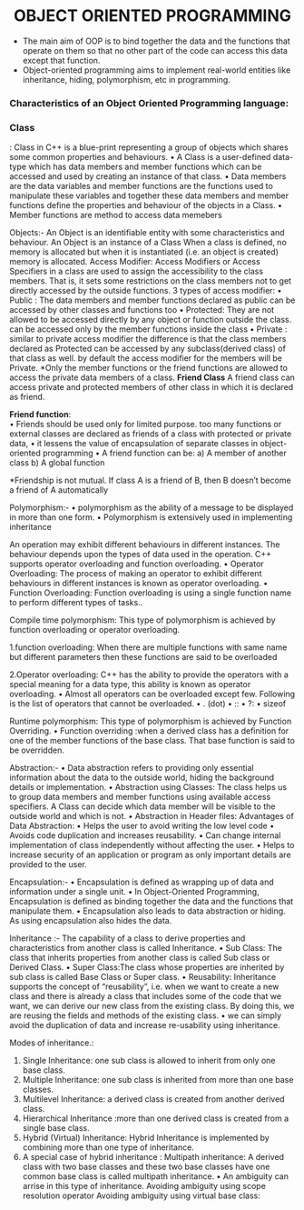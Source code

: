

<h1 align="center">OBJECT ORIENTED PROGRAMMING</h1>
<ul>
<li>The main aim of OOP is to bind together the data and the functions that operate on them so that no other part of the code can access this data except that function.</li>
<li>Object-oriented programming aims to implement real-world entities like inheritance, hiding, polymorphism, etc in programming.</li>
 </ul>
<h3 text-transform="uppercase">Characteristics of an Object Oriented Programming language:</h3>

<h3 color="yellow">Class</h3>: Class in C++ is a blue-print representing a group of objects which shares some common properties and behaviours.
•	A Class is a user-defined data-type which has data members and member functions which can be accessed and used by creating an instance of that class. 
•	Data members are the data variables and member functions are the functions used to manipulate these variables and together these data members and member functions define the properties and behaviour of the objects in a Class.
•	Member functions are method to access data memebers

Objects:- An Object is an identifiable entity with some characteristics and behaviour. An Object is an instance of a Class
 When a class is defined, no memory is allocated but when it is instantiated (i.e. an object is created) memory is allocated.
 Access Modifier: Access Modifiers or Access Specifiers in a class are used to assign the accessibility to the class members. That is, it sets some restrictions on the class members not to get directly accessed by the outside functions.
   3 types of access modifier:
•	Public : The data members and member functions declared as public can be accessed by other classes and functions too
•	Protected: They are not allowed to be accessed directly by any object or function outside the class.  can be accessed only by the member functions inside the class
•	Private : similar to private access modifier the difference is that the class members declared as Protected can be accessed by any subclass(derived class) of that class as well. 
            by default the access modifier for the members will be Private.
*Only the member functions or the friend functions are allowed to access the private data members of a class.
 <b>Friend Class</b>
     A friend class can access private and protected members of other class in which it is declared as friend.

<b>Friend function</b>:  
•	Friends should be used only for limited purpose. too many functions or external classes are declared as friends of a class with protected or private data,
•	it lessens the value of encapsulation of separate classes in object-oriented programming
•	 A friend function can be: 
a) A member of another class 
b) A global function 

*Friendship is not mutual. If class A is a friend of B, then B doesn’t become a friend of A automatically

Polymorphism:-
•	polymorphism as the ability of a message to be displayed in more than one form.
•	Polymorphism is extensively used in implementing inheritance

An operation may exhibit different behaviours in different instances. The behaviour depends upon the types of data used in the operation.
C++ supports operator overloading and function overloading.
•	Operator Overloading: The process of making an operator to exhibit different behaviours in different instances is known as operator overloading.
•	Function Overloading: Function overloading is using a single function name to perform different types of tasks..


Compile time polymorphism: This type of polymorphism is achieved by function overloading or operator overloading.

1.function overloading: When there are multiple functions with same name but different parameters then these functions are said to be overloaded

2.Operator overloading: C++ has the ability to provide the operators with a special meaning for a data type, this ability is known as operator overloading.
•	Almost all operators can be overloaded except few. Following is the  list of operators that cannot be overloaded.
•	. (dot) 
•	:: 
•	?: 
•	sizeof 

Runtime polymorphism: This type of polymorphism is achieved by Function Overriding.
•	Function overriding :when a derived class has a definition for one of the member functions of the base class. That base function is said to be overridden.


Abstraction:- 
•	Data abstraction refers to providing only essential information about the data to the outside world, hiding the background details or implementation.
•	Abstraction using Classes: The class helps us to group data members and member functions using available access specifiers. A Class can decide which data member will be visible to the outside world and which is not.
•	Abstraction in Header files: 
 Advantages of Data Abstraction:
•	Helps the user to avoid writing the low level code
•	Avoids code duplication and increases reusability.
•	Can change internal implementation of class independently without affecting the user.
•	Helps to increase security of an application or program as only important details are provided to the user.

Encapsulation:- 
•	 Encapsulation is defined as wrapping up of data and information under a single unit. 
•	In Object-Oriented Programming, Encapsulation is defined as binding together the data and the functions that manipulate them.
•	Encapsulation also leads to data abstraction or hiding. As using encapsulation also hides the data.

Inheritance :- The capability of a class to derive properties and characteristics from another class is called Inheritance.
•	Sub Class: The class that inherits properties from another class is called Sub class or Derived Class.
•	Super Class:The class whose properties are inherited by sub class is called Base Class or Super class.
•	Reusability: Inheritance supports the concept of “reusability”, i.e. when we want to create a new class and there is already a class that includes some of the code that we want, we can derive our new class from the existing class. By doing this, we are reusing the fields and methods of the existing class.
•	we can simply avoid the duplication of data and increase re-usability using  inheritance.

Modes of inheritance.:
 
1.	Single Inheritance: one sub class is allowed to inherit from only one base class.
2.	Multiple Inheritance:  one sub class is inherited from more than one base classes.
3.	Multilevel Inheritance: a derived class is created from another derived class.
4.	Hierarchical Inheritance :more than one derived class is created from a single base class.
5.	Hybrid (Virtual) Inheritance: Hybrid Inheritance is implemented by combining more than one type of inheritance.
6.	A special case of hybrid inheritance : Multipath inheritance: 
   A derived class with two base classes and these two base classes have one common base class is called multipath inheritance. 
              •	An ambiguity can arrise in this type of inheritance. 
                  Avoiding ambiguity using scope resolution operator
                  Avoiding ambiguity using virtual base class: 

